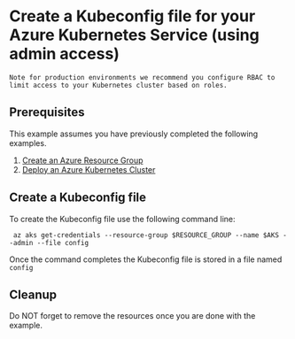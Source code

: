 
# Create a Kubeconfig file for your Azure Kubernetes Service (using admin access)

```text
Note for production environments we recommend you configure RBAC to
limit access to your Kubernetes cluster based on roles.
```

## Prerequisites

This example assumes you have previously completed the following examples.

1. [Create an Azure Resource Group](../../group/create/)
1. [Deploy an Azure Kubernetes Cluster](../create/)

## Create a Kubeconfig file

To create the Kubeconfig file use the following command line:

```shell
 az aks get-credentials --resource-group $RESOURCE_GROUP --name $AKS --admin --file config
````

Once the command completes the Kubeconfig file is stored in a file named `config`

## Cleanup

Do NOT forget to remove the resources once you are done with the example.
